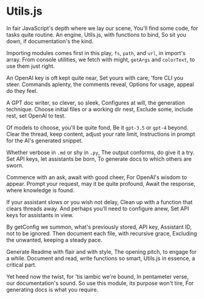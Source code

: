# Utils.js

In fair JavaScript's depth where we lay our scene,
You'll find some code, for tasks quite routine.
An engine, Utils.js, with functions to bind,
So sit you down, if documentation's the kind.

Importing modules comes first in this play,
`fs`, `path`, and `url`, in import's array.
From console utilities, we fetch with might,
`getArgs` and `colorText`, to use them just right.

An OpenAI key is oft kept quite near,
Set yours with care, 'fore CLI you steer.
Commands aplenty, the comments reveal,
Options for usage, appeal do they feel.

A GPT doc writer, so clever, so sleek,
Configures at will, the generation technique.
Choose initial files or a working dir nest,
Exclude some, include rest, set OpenAI to test.

Of models to choose, you'll be quite fond,
Be it `gpt-3.5` or `gpt-4` beyond.
Clear the thread, keep content, adjust your rate limit,
Instructions in prompt for the AI's generated snippet.

Whether verbose in `.md` or shy in `.py`,
The output conforms, do give it a try.
Set API keys, let assistants be born,
To generate docs to which others are sworn.

Commence with an ask, await with good cheer,
For OpenAI's wisdom to appear.
Prompt your request, may it be quite profound,
Await the response, where knowledge is found.

If your assistant slows or you wish not delay,
Clean up with a function that clears threads away.
And perhaps you’ll need to configure anew,
Set API keys for assistants in view.

By getConfig we summon, what's previously stored,
API key, Assistant ID, not to be ignored.
Then document each file, with recursive grace,
Excluding the unwanted, keeping a steady pace.

Generate Readme with flair and with style,
The opening pitch, to engage for a while.
Document and read, write functions so smart,
Utils.js in essence, a critical part.

Yet heed now the twist, for 'tis iambic we're bound,
In pentameter verse, our documentation's sound.
So use this module, its purpose won't tire,
For generating docs is what you require.